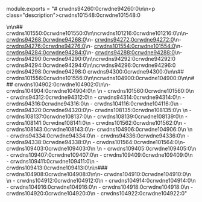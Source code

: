 module.exports = "# crwdns94260:0crwdne94260:0\n\n<p class=\"description\">crwdns101548:0crwdne101548:0</p>\n\n## crwdns101550:0crwdne101550:0\n\ncrwdns101216:0crwdne101216:0\n\n- [crwdns94268:0crwdne94268:0](crwdns94266:0crwdne94266:0)\n- [crwdns94272:0crwdne94272:0](crwdns94270:0crwdne94270:0)\n- [crwdns94276:0crwdne94276:0](crwdns94274:0crwdne94274:0)\n- [crwdns101554:0crwdne101554:0](crwdns101552:0crwdne101552:0)\n- [crwdns94284:0crwdne94284:0](crwdns94282:0crwdne94282:0)\n- [crwdns94288:0crwdne94288:0](crwdns94286:0crwdne94286:0)\n- crwdns94290:0crwdne94290:0\n\ncrwdns94292:0crwdne94292:0 crwdns94294:0crwdne94294:0\n\ncrwdns94296:0crwdne94296:0 crwdns94298:0crwdne94298:0 crwdns94300:0crwdne94300:0\n\n## crwdns101556:0crwdne101556:0\n\ncrwdns104900:0crwdne104900:0\n\n### crwdns104902:0crwdne104902:0\n\n- crwdns104904:0crwdne104904:0\n    \n  - crwdns101560:0crwdne101560:0\n  - crwdns94312:0crwdne94312:0\n  - crwdns94314:0crwdne94314:0\n  - crwdns94316:0crwdne94316:0\n  - crwdns104116:0crwdne104116:0\n  - crwdns94320:0crwdne94320:0\n- crwdns108135:0crwdne108135:0\n    \n  - crwdns108137:0crwdne108137:0\n  - crwdns108139:0crwdne108139:0\n  - crwdns108141:0crwdne108141:0\n  - crwdns101562:0crwdne101562:0\n  - crwdns108143:0crwdne108143:0\n- crwdns104906:0crwdne104906:0\n    \n  - crwdns94334:0crwdne94334:0\n  - crwdns94336:0crwdne94336:0\n  - crwdns94338:0crwdne94338:0\n  - crwdns101564:0crwdne101564:0\n- crwdns109403:0crwdne109403:0\n    \n  - crwdns109405:0crwdne109405:0\n  - crwdns109407:0crwdne109407:0\n  - crwdns109409:0crwdne109409:0\n  - crwdns109411:0crwdne109411:0\n  - crwdns109413:0crwdne109413:0\n\n### crwdns104908:0crwdne104908:0\n\n- crwdns104910:0crwdne104910:0\n    \n  - crwdns104912:0crwdne104912:0\n  - crwdns104914:0crwdne104914:0\n  - crwdns104916:0crwdne104916:0\n  - crwdns104918:0crwdne104918:0\n  - crwdns104920:0crwdne104920:0\n  - crwdns104922:0crwdne104922:0"